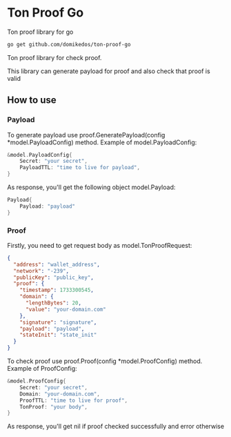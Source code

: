 # Ton Proof Go
Ton proof library for go

```bash
go get github.com/domikedos/ton-proof-go
```

Ton proof library for check proof.

This library can generate payload for proof and also check that proof is valid

## How to use
### Payload
To generate payload use proof.GeneratePayload(config *model.PayloadConfig) method.
Example of model.PayloadConfig:
```go
&model.PayloadConfig{
    Secret: "your secret",
	PayloadTTL: "time to live for payload",
}
```

As response, you'll get the following object model.Payload:
```go
Payload{
	Payload: "payload"
}
```

### Proof
Firstly, you need to get request body as model.TonProofRequest:
```json
{
  "address": "wallet_address",
  "network": "-239",
  "publicKey": "public_key",
  "proof": {
    "timestamp": 1733300545,
    "domain": {
      "lengthBytes": 20,
      "value": "your-domain.com"
    },
    "signature": "signature",
    "payload": "payload",
    "stateInit": "state_init"
  }
}
```

To check proof use proof.Proof(config *model.ProofConfig) method.
Example of ProofConfig:
```go
&model.ProofConfig{
    Secret: "your secret",
	Domain: "your-domain.com",
	ProofTTL: "time to live for proof",
    TonProof: "your body",
}
```

As response, you'll get nil if proof checked successfully and error otherwise

